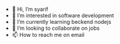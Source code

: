 - 👋 Hi, I’m syarif
- 👀 I’m interested in software development
- 🌱 I’m currently learning beckend nodejs
- 💞️ I’m looking to collaborate on jobs
- 📫 How to reach me on email

<!---
elSyarif/elSyarif is a ✨ special ✨ repository because its `README.md` (this file) appears on your GitHub profile.
You can click the Preview link to take a look at your changes.
--->
